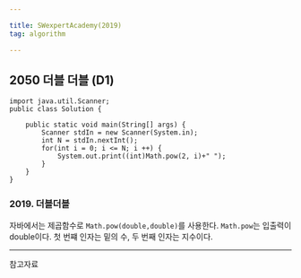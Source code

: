 ```yaml
---

title: SWexpertAcademy(2019)
tag: algorithm

---
```


## 2050 더블 더블 (D1)


```
import java.util.Scanner;
public class Solution {

	public static void main(String[] args) {
		Scanner stdIn = new Scanner(System.in);
		int N = stdIn.nextInt();
		for(int i = 0; i <= N; i ++) {
			System.out.print((int)Math.pow(2, i)+" ");
		}
	}
}

```


### 2019. 더블더블

자바에서는 제곱함수로  `Math.pow(double,double)`를 사용한다.
`Math.pow`는 입출력이 double이다. 
첫 번쨰 인자는 밑의 수, 두 번째 인자는 지수이다.



- - -

참고자료
